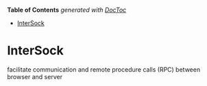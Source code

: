 <!-- START doctoc generated TOC please keep comment here to allow auto update -->
<!-- DON'T EDIT THIS SECTION, INSTEAD RE-RUN doctoc TO UPDATE -->
**Table of Contents**  *generated with [DocToc](https://github.com/thlorenz/doctoc)*

- [InterSock](#intersock)

<!-- END doctoc generated TOC please keep comment here to allow auto update -->



# InterSock

facilitate communication and remote procedure calls (RPC) between browser and server

